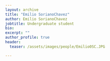 ```yaml
---
layout: archive
title: "Emilio SorianoChavez"
author: Emilio SorianoChavez
jobtitle: Undergraduate student
bio:
excerpt: ""
author_profile: true
header:
  teaser: /assets/images/people/Emilio0SC.JPG

---
```


